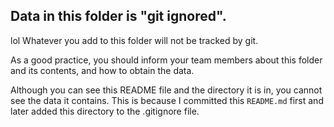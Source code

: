 ## Data in this folder is "git ignored".
lol
Whatever you add to this folder will not be tracked by git.

As a good practice, you should inform your team members about this folder and its contents, and how to obtain the data.

Although you can see this README file and the directory it is in, you cannot see the data it contains. This is because I committed this `README.md` first and later added this directory to the .gitignore file. 